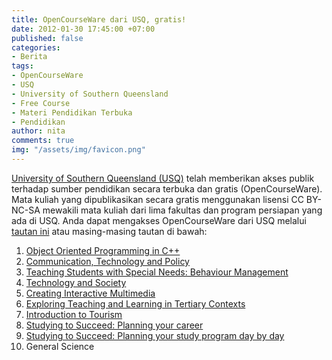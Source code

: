 ```yaml
---
title: OpenCourseWare dari USQ, gratis!
date: 2012-01-30 17:45:00 +07:00
published: false
categories:
- Berita
tags:
- OpenCourseWare
- USQ
- University of Southern Queensland
- Free Course
- Materi Pendidikan Terbuka
- Pendidikan
author: nita
comments: true
img: "/assets/img/favicon.png"
---
```


[University of Southern Queensland (USQ)](http://www.usq.edu.au/) telah memberikan akses publik terhadap sumber pendidikan secara terbuka dan gratis (OpenCourseWare). Mata kuliah yang dipublikasikan secara gratis menggunakan lisensi CC BY-NC-SA mewakili mata kuliah dari lima fakultas dan program persiapan yang ada di USQ. Anda dapat mengakses OpenCourseWare dari USQ melalui [tautan ini](http://ocw.usq.edu.au/) atau masing-masing tautan di bawah:

1. [Object Oriented Programming in C++](http://ocw.usq.edu.au/course/view.php?id=13)
2. [Communication, Technology and Policy](http://ocw.usq.edu.au/course/view.php?id=12)
3. [Teaching Students with Special Needs: Behaviour Management](http://ocw.usq.edu.au/course/view.php?id=11)
4. [Technology and Society](http://ocw.usq.edu.au/course/view.php?id=14)
5. [Creating Interactive Multimedia](http://ocw.usq.edu.au/course/view.php?id=15)
6. [Exploring Teaching and Learning in Tertiary Contexts](http://ocw.usq.edu.au/course/view.php?id=7)
7. [Introduction to Tourism](http://ocw.usq.edu.au/course/view.php?id=16)
8. [Studying to Succeed: Planning your career](http://ocw.usq.edu.au/course/view.php?id=17)
9. [Studying to Succeed: Planning your study program day by day](http://ocw.usq.edu.au/course/view.php?id=18)
10. General Science
